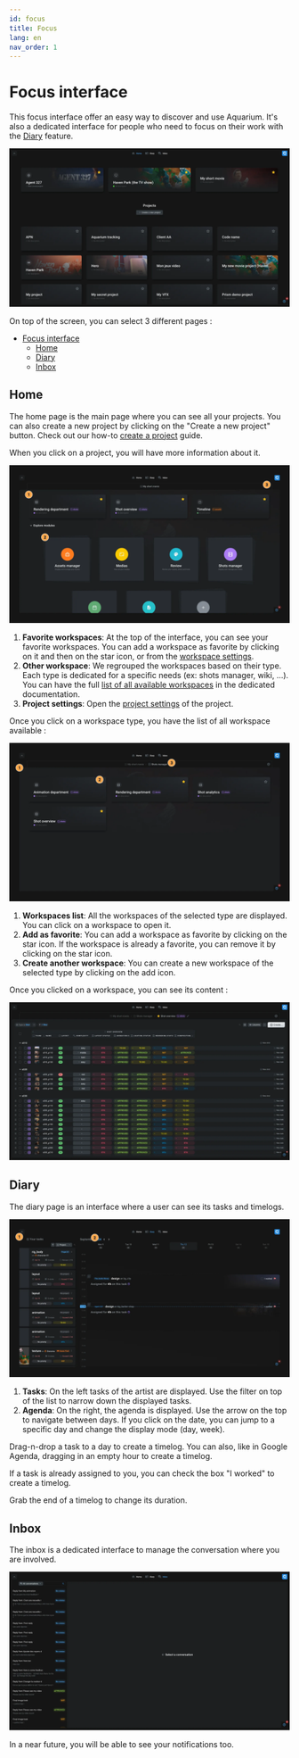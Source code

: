 ```yaml
---
id: focus
title: Focus
lang: en
nav_order: 1
---
```



# Focus interface

This focus interface offer an easy way to discover and use Aquarium. It's also a dedicated interface for people who need to focus on their work with the [Diary](#diary) feature.

![Focus](../../_medias/screenshots/interface-focus.webp)

On top of the screen, you can select 3 different pages :

- [Focus interface](#focus-interface)
  - [Home](#home)
  - [Diary](#diary)
  - [Inbox](#inbox)

## Home

The home page is the main page where you can see all your projects. You can also create a new project by clicking on the "Create a new project" button. Check out our how-to [create a project](../../how-to/create/project.md) guide.

When you click on a project, you will have more information about it.

![Focus project](../../_medias/screenshots/focus-project.webp)

1. **Favorite workspaces**: At the top of the interface, you can see your favorite workspaces. You can add a workspace as favorite by clicking on it and then on the <span class="aq-icon outline">star</span> icon, or from the [workspace settings](../applications/workspaces.md#favorites).
2. **Other workspace**: We regrouped the workspaces based on their type. Each type is dedicated for a specific needs (ex: shots manager, wiki, ...). You can have the full [list of all available workspaces](../workspaces/index.md) in the dedicated documentation.
3. **Project settings**: Open the [project settings](../applications/projectsettings.md) of the project.

Once you click on a workspace type, you have the list of all workspace available :

![Focus project workspaces](../../_medias/screenshots/focus-project-workspaces.webp)

1. **Workspaces list**: All the workspaces of the selected type are displayed. You can click on a workspace to open it.
2. **Add as favorite**: You can add a workspace as favorite by clicking on the <span class="aq-icon outline">star</span> icon. If the workspace is already a favorite, you can remove it by clicking on the <span class="aq-icon">star</span> icon.
3. **Create another workspace**: You can create a new workspace of the selected type by clicking on the <span class="aq-icon">add</span> icon.

Once you clicked on a workspace, you can see its content :

![Workspace](../../_medias/screenshots/focus-project-workspace.webp)

## Diary

The diary page is an interface where a user can see its tasks and timelogs.

![Diary](../../_medias/screenshots/focus-diary.webp)

1. **Tasks**: On the left tasks of the artist are displayed. Use the filter on top of the list to narrow down the displayed tasks.
2. **Agenda**: On the right, the agenda is displayed. Use the arrow on the top to navigate between days. If you click on the date, you can jump to a specific day and change the display mode (day, week).

Drag-n-drop a task to a day to create a timelog. You can also, like in Google Agenda, dragging in an empty hour to create a timelog.

If a task is already assigned to you, you can check the box "I worked" to create a timelog.

Grab the end of a timelog to change its duration.

## Inbox

The inbox is a dedicated interface to manage the conversation where you are involved.

![Inbox](../../_medias/screenshots/focus-inbox.webp)

In a near future, you will be able to see your notifications too.

